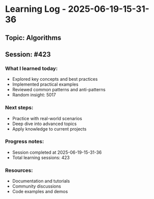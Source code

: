 # Learning Log - 2025-06-19-15-31-36

## Topic: Algorithms
## Session: #423

### What I learned today:
- Explored key concepts and best practices
- Implemented practical examples  
- Reviewed common patterns and anti-patterns
- Random insight: 5017

### Next steps:
- Practice with real-world scenarios
- Deep dive into advanced topics
- Apply knowledge to current projects

### Progress notes:
- Session completed at 2025-06-19-15-31-36
- Total learning sessions: 423

### Resources:
- Documentation and tutorials
- Community discussions
- Code examples and demos
